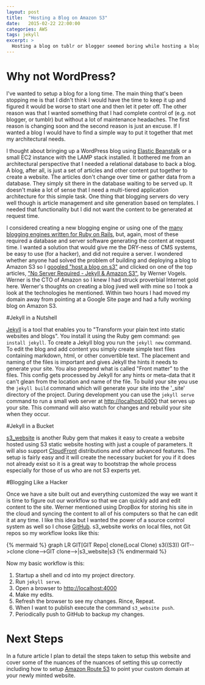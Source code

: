 ```yaml
---
layout: post
title:  "Hosting a Blog on Amazon S3"
date:   2015-02-22 22:00:00
categories: AWS
tags: jekyll
excerpt: >
  Hosting a blog on tublr or blogger seemed boring while hosting a blog using my own WordPress site seemed like overkill. I was looking for a way to host a blog using just Amazon S3 static website hosting and simple text-based tools. I found Jekyll and this is my blog post about it.
---
```

# Why not WordPress?

I've wanted to setup a blog for a long time. The main thing that's been stopping me is that I didn't think I would have the time to keep it up and figured it would be worse to start one and then let it peter off. The other reason was that I wanted something that I had complete control of (e.g. not blogger, or tumblr) but without a lot of maintenance headaches. The first reason is changing soon and the second reason is just an excuse. If I wanted a blog I would have to find a simple way to put it together that met my architectural needs.

I thought about bringing up a WordPress blog using [Elastic Beanstalk][eb] or a small EC2 instance with the LAMP stack installed. It bothered me from an architectural perspective that I needed a relational database to back a blog. A blog, after all, is just a set of articles and other content put together to create a website. The articles don't change over time or gather data from a database. They simply sit there in the database waiting to be served up. It doesn't make a lot of sense that I need a multi-tiered application architecture for this simple task. One thing that blogging servers do very well though is article management and site generation based on templates. I needed that functionality but I did not want the content to be generated at request time.

I considered creating a new blogging engine or using one of the [many blogging engines written for Ruby on Rails][rails-blogs], but, again, most of these required a database and server software generating the content at request time. I wanted a solution that would give me the DRY-ness of CMS systems, be easy to use (for a hacker), and did not require a server. I wondered whether anyone had solved the problem of building and deploying a blog to Amazon S3 so I [googled "host a blog on s3"][host-blog-on-s3] and clicked on one of the top articles, ["No Server Required - Jekyll & Amazon S3"][no-server-required], by Werner Vogels. Werner is the CTO of Amazon so I knew I had struck proverbial Internet gold here. Werner's thoughts on creating a blog jived well with mine so I took a look at the technologies he mentioned. Within two hours I had moved my domain away from pointing at a Google Site page and had a fully working blog on Amazon S3.

#Jekyll in a Nutshell

[Jekyll][jekyll] is a tool that enables you to "Transform your plain text into static websites and blogs". You install it using the Ruby gem command: `gem install jekyll`. To create a Jekyll blog you run the `jekyll new` command. To edit the blog and add content you simply create simple text files containing markdown, html, or other convertible text. The placement and naming of the files is important and gives Jekyll the hints it needs to generate your site. You also prepend what is called "Front matter" to the files. This config gets processed by Jekyll for any hints or meta-data that it can't glean from the location and name of the file. To build your site you use the `jekyll build` command which will generate your site into the '_site' directory of the project. During development you can use the `jekyll serve` command to run a small web server at <http://localhost:4000> that serves up your site. This command will also watch for changes and rebuild your site when they occur.

#Jekyll in a Bucket

[s3_website](https://github.com/laurilehmijoki/s3_website) is another Ruby gem that makes it easy to create a website hosted using S3 static website hosting with just a couple of parameters. It will also support [CloudFront](http://aws.amazon.com/cloudfront) distributions and other advanced features. The setup is fairly easy and it will create the necessary bucket for you if it does not already exist so it is a great way to bootstrap the whole process especially for those of us who are not S3 experts yet.

#Blogging Like a Hacker

Once we have a site built out and everything customized the way we want it is time to figure out our workflow so that we can quickly add and edit content to the site. Werner mentioned using DropBox for storing his site in the cloud and syncing the content to all of his computers so that he can edit it at any time. I like this idea but I wanted the power of a source control system as well so I chose [GitHub](http://github.com). s3_website works on local files, not Git repos so my workflow looks like this:

{% mermaid %}
graph LR
	GIT[GIT Repo]
	clone(Local Clone)
	s3((S3))
	GIT-->clone
	clone-->GIT
	clone-->|s3_website|s3
{% endmermaid %}

Now my basic workflow is this:

1. Startup a shell and cd into my project directory.
2. Run `jekyll serve`.
3. Open a browser to <http://localhost:4000>
4. Make my edits.
5. Refresh the browser to see my changes. Rince, Repeat.
6. When I want to publish execute the command `s3_website push`.
7. Periodically push to GitHub to backup my changes.

# Next Steps

In a future article I plan to detail the steps taken to setup this website and cover some of the nuances of the nuances of setting this up correctly including how to setup [Amazon Route 53](http://aws.amazon.com/route53) to point your custom domain at your newly minted website.

[no-server-required]:http://www.allthingsdistributed.com/2011/08/Jekyll-amazon-s3.html
[eb]:http://aws.amazon.com/elasticbeanstalk/
[rails-blogs]:https://www.ruby-toolbox.com/categories/Blog_Engines
[host-blog-on-s3]:https://www.google.com/webhp?sourceid=chrome-instant&ion=1&espv=2&ie=UTF-8#q=hosting%20a%20blog%20on%20s3
[jekyll]:http://jekyllrb.com

